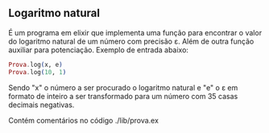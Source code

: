 ## Logaritmo natural

É um programa em elixir que implementa uma função para encontrar o valor do logaritmo natural de um número com precisão ε. Além de outra função auxiliar para potenciação. Exemplo de entrada abaixo:

```elixir
Prova.log(x, e)
Prova.log(10, 1)
```

Sendo "x" o número a ser procurado o logaritmo natural e "e" o ε em formato de inteiro a ser transformado para um número com 35 casas decimais negativas.

Contém comentários no código ./lib/prova.ex
